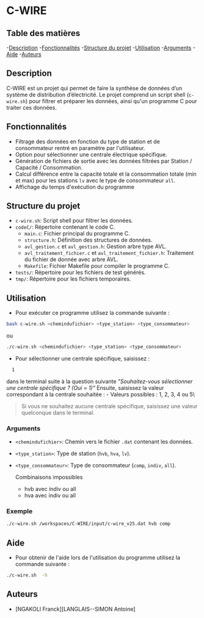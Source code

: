 # C-WIRE

## Table des matières

-[Description](#description)
-[Fonctionnalités](#fonctionnalités)
-[Structure du projet](#structure-du-projet)
-[Utilisation](#utilisation)
-[Arguments](#arguments)
-[Aide](#aide)
-[Auteurs](#auteurs)

## Description

C-WIRE est un projet qui permet de faire la synthèse de données d’un système de distribution d’électricité. Le projet comprend un script shell (`c-wire.sh`) pour filtrer et préparer les données, ainsi qu'un programme C pour traiter ces données.

## Fonctionnalités

- Filtrage des données en fonction du type de station et de consommateur rentré en paramètre par l'utilisateur.
- Option pour sélectionner une centrale électrique spécifique.
- Génération de fichiers de sortie avec les données filtrées par Station / Capacité / Consommation.
- Calcul différence entre la capacité totale et la consommation totale (min et max) pour les stations `lv` avec le type de consommateur `all`.
- Affichage du temps d'exécution du programme

## Structure du projet

- `c-wire.sh`: Script shell pour filtrer les données.
- `codeC/`: Répertoire contenant le code  C.
  - `main.c`: Fichier principal du programme C.
  - `structure.h`: Définition des structures de données.
  - `avl_gestion.c` et `avl_gestion.h`: Gestion arbre type AVL.
  - `avl_traitement_fichier.c` et `avl_traitement_fichier.h`: Traitement du fichier de donnée avec arbre AVL.
  - `Makefile`: Fichier Makefile pour compiler le programme C.
- `tests/`: Répertoire pour les fichiers de test générés.
- `tmp/`: Répertoire pour les fichiers temporaires.


## Utilisation

- Pour exécuter ce programme utilisez la commande suivante :

```bash
bash c-wire.sh <chemindufichier> <type_station> <type_consommateur>
```

ou

```bash
./c-wire.sh <chemindufichier> <type_station> <type_consommateur>
```

- Pour sélectionner une centrale spécifique, saisissez :
```bash
  1 
```   
dans le terminal suite à la question suivante 
_"Souhaitez-vous sélectionner une centrale spécifique ? (Oui = 1)"_
Ensuite, saisissez la valeur correspondant à la centrale souhaitée :
    - Valeurs possibles : 1, 2, 3, 4 ou 5\
> Si vous ne souhaitez aucune centrale spécifique, saisissez une valeur quelconque dans le terminal.

### Arguments

- `<chemindufichier>`: Chemin vers le fichier `.dat` contenant les données.
- `<type_station>`: Type de station (`hvb`, `hva`, `lv`).
- `<type_consommateur>`: Type de consommateur (`comp`, `indiv`, `all`).

    Combinaisons impossibles
     - hvb avec indiv ou all
     - hva avec indiv ou all

### Exemple

```bash
./c-wire.sh /workspaces/C-WIRE/input/c-wire_v25.dat hvb comp
```

## Aide

- Pour obtenir de l'aide lors de l'utilisation du programme utilisez la commande suivante :

```bash
./c-wire.sh  -h
```

## Auteurs

- [NGAKOLI Franck][LANGLAIS--SIMON Antoine]


